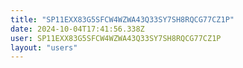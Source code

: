 ```yaml
---
title: "SP11EXX83G5SFCW4WZWA43Q33SY7SH8RQCG77CZ1P"
date: 2024-10-04T17:41:56.338Z
user: SP11EXX83G5SFCW4WZWA43Q33SY7SH8RQCG77CZ1P
layout: "users"
---
```

    